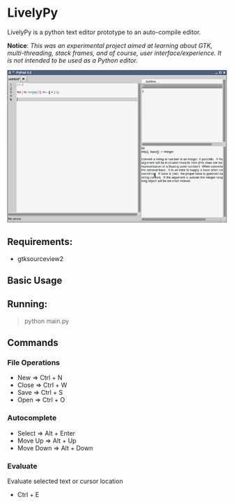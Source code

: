 LivelyPy
====================
LivelyPy is a python text editor prototype to an auto-compile editor.

**Notice**: *This was an experimental project aimed at learning about GTK, multi-threading, stack frames, and of course, user interface/experience. It is not intended to be used as a Python editor.*

![Alt text](sample.png)

## Requirements:
+ gtksourceview2

Basic Usage
---------------------
## Running:
> python main.py

## Commands

### File Operations
+ New => Ctrl + N
+ Close => Ctrl + W
+ Save => Ctrl + S
+ Open => Ctrl + O

### Autocomplete
+ Select => Alt + Enter
+ Move Up => Alt + Up
+ Move Down => Alt + Down

### Evaluate
Evaluate selected text or cursor location
+ Ctrl + E
